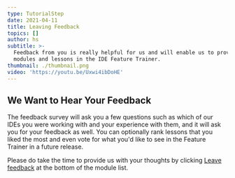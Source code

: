```yaml
---
type: TutorialStep
date: 2021-04-11
title: Leaving Feedback
topics: []
author: hs
subtitle: >-
  Feedback from you is really helpful for us and will enable us to provide more
  modules and lessons in the IDE Feature Trainer.
thumbnail: ./thumbnail.png
video: 'https://youtu.be/Uxwi4ibDoHE'
---
```


## We Want to Hear Your Feedback
The feedback survey will ask you a few questions such as which of our IDEs you were working with and your experience with them, and it will ask you for your feedback as well. You can optionally rank lessons that you liked the most and even vote for what you'd like to see in the Feature Trainer in a future release.  

Please do take the time to provide us with your thoughts by clicking [Leave feedback](https://surveys.jetbrains.com/s3/features-trainer-feedback-java) at the bottom of the module list.
